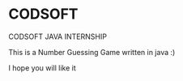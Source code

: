 # CODSOFT
CODSOFT JAVA INTERNSHIP

This is a Number Guessing Game written in java :)

I hope you will like it
